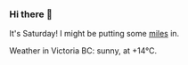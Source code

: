### Hi there :wave:

It's Saturday! I might be putting some [miles](https://www.strava.com/athletes/889963) in.

Weather in Victoria BC: sunny, at +14°C.
